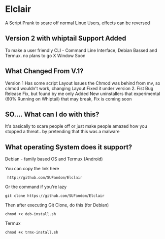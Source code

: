 # Elclair
A Script Prank to scare off normal Linux Users, effects can be reversed

## Version 2 with whiptail Support Added
To make a user friendly  CLI - Command Line Interface, Debian Bassed and Termux. no plans to go X Window Soon

## What Changed From V.1?
Version 1 Has some script Layout Issues
the Chmod was behind from mv, so chmod wouldn't work, changing Layout Fixed it under version 2. Fist Bug Release Fix, but found by me only
Added New uninstallers that experimental (60% Running on Whiptail) that may break, Fix is coming soon

## SO.... What can I do with this?
It's basically to scare people off or just make people amazed how you stopped a threat.. by pretending that this was a malware

## What operating System does it support?
Debian - family based OS and Termux (Android)

You can copy the link here 
```
 http://github.com/SUFandom/Elclair
```
Or the command if you're lazy
``` 
git clone https://github.com/SUFandom/Elclair 
```

Then after executing Git Clone, do this (for Debian)
```
chmod +x deb-install.sh
```

Termux
```
chmod +x trmx-install.sh
```
